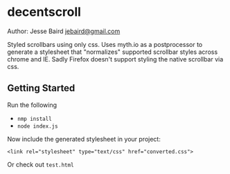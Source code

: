 # decentscroll

Author: Jesse Baird <jebaird@gmail.com>

Styled scrollbars using only css. Uses myth.io as a postprocessor to generate a stylesheet that "normalizes" supported scrollbar styles across chrome and IE. Sadly Firefox doesn't support styling the native scrollbar via css.


## Getting Started

Run the following 

* `nmp install`
* `node index.js`

Now include the generated stylesheet in your project:

	<link rel="stylesheet" type="text/css" href="converted.css">  
 
Or check out `test.html`

